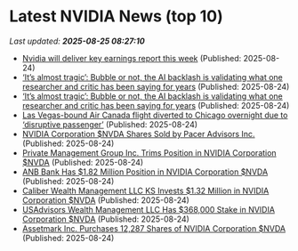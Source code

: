 # Latest NVIDIA News (top 10)
_Last updated: **2025-08-25 08:27:10**_

- [Nvidia will deliver key earnings report this week](https://biztoc.com/x/c974da9760fa3d25) (Published: 2025-08-24)
- [‘It’s almost tragic’: Bubble or not, the AI backlash is validating what one researcher and critic has been saying for years](https://fortune.com/2025/08/24/is-ai-a-bubble-market-crash-gary-marcus-openai-gpt5/) (Published: 2025-08-24)
- [‘It’s almost tragic’: Bubble or not, the AI backlash is validating what one researcher and critic has been saying for years](https://finance.yahoo.com/news/almost-tragic-bubble-not-ai-080200484.html) (Published: 2025-08-24)
- [Las Vegas-bound Air Canada flight diverted to Chicago overnight due to ‘disruptive passenger’](https://biztoc.com/x/4029af66d0b66e4a) (Published: 2025-08-24)
- [NVIDIA Corporation $NVDA Shares Sold by Pacer Advisors Inc.](https://www.etfdailynews.com/2025/08/24/nvidia-corporation-nvda-shares-sold-by-pacer-advisors-inc/) (Published: 2025-08-24)
- [Private Management Group Inc. Trims Position in NVIDIA Corporation $NVDA](https://www.etfdailynews.com/2025/08/24/private-management-group-inc-trims-position-in-nvidia-corporation-nvda/) (Published: 2025-08-24)
- [ANB Bank Has $1.82 Million Position in NVIDIA Corporation $NVDA](https://www.etfdailynews.com/2025/08/24/anb-bank-has-1-82-million-position-in-nvidia-corporation-nvda/) (Published: 2025-08-24)
- [Caliber Wealth Management LLC KS Invests $1.32 Million in NVIDIA Corporation $NVDA](https://www.etfdailynews.com/2025/08/24/caliber-wealth-management-llc-ks-invests-1-32-million-in-nvidia-corporation-nvda/) (Published: 2025-08-24)
- [USAdvisors Wealth Management LLC Has $368,000 Stake in NVIDIA Corporation $NVDA](https://www.etfdailynews.com/2025/08/24/usadvisors-wealth-management-llc-has-368000-stake-in-nvidia-corporation-nvda/) (Published: 2025-08-24)
- [Assetmark Inc. Purchases 12,287 Shares of NVIDIA Corporation $NVDA](https://www.etfdailynews.com/2025/08/24/assetmark-inc-purchases-12287-shares-of-nvidia-corporation-nvda/) (Published: 2025-08-24)
